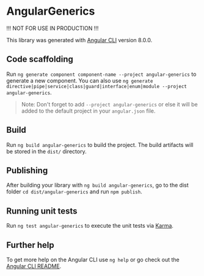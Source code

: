 # AngularGenerics
!!! NOT FOR USE IN PRODUCTION !!!

This library was generated with [Angular CLI](https://github.com/angular/angular-cli) version 8.0.0.

## Code scaffolding

Run `ng generate component component-name --project angular-generics` to generate a new component. You can also use `ng generate directive|pipe|service|class|guard|interface|enum|module --project angular-generics`.
> Note: Don't forget to add `--project angular-generics` or else it will be added to the default project in your `angular.json` file. 

## Build

Run `ng build angular-generics` to build the project. The build artifacts will be stored in the `dist/` directory.

## Publishing

After building your library with `ng build angular-generics`, go to the dist folder `cd dist/angular-generics` and run `npm publish`.

## Running unit tests

Run `ng test angular-generics` to execute the unit tests via [Karma](https://karma-runner.github.io).

## Further help

To get more help on the Angular CLI use `ng help` or go check out the [Angular CLI README](https://github.com/angular/angular-cli/blob/master/README.md).
